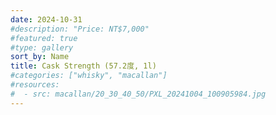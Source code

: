 ```yaml
---
date: 2024-10-31
#description: "Price: NT$7,000"
#featured: true
#type: gallery
sort_by: Name
title: Cask Strength (57.2度, 1l)
#categories: ["whisky", "macallan"]
#resources:
#  - src: macallan/20_30_40_50/PXL_20241004_100905984.jpg
---
```

